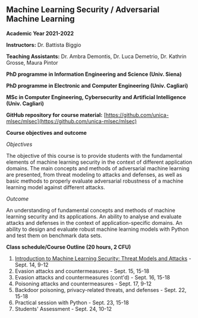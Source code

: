 ## Machine Learning Security / Adversarial Machine Learning
**Academic Year 2021-2022**

**Instructors:** Dr. Battista Biggio

**Teaching Assistants:** Dr. Ambra Demontis, Dr. Luca Demetrio, Dr. Kathrin Grosse, Maura Pintor

**PhD programme in Information Engineering and Science (Univ. Siena)**

**PhD programme in Electronic and Computer Engineering (Univ. Cagliari)**

**MSc in Computer Engineering, Cybersecurity and Artificial Intelligence (Univ. Cagliari)**

**GitHub repository for course material:** [https://github.com/unica-mlsec/mlsec](https://github.com/unica-mlsec/mlsec)

**Course objectives and outcome**

_Objectives_

The objective of this course is to provide students 
with the fundamental elements of machine learning security in the context of different application domains. 
The main concepts and methods of adversarial machine 
learning are presented, from threat modeling to attacks and defenses, 
as well as basic methods to properly evaluate adversarial robustness 
of a machine learning model against different attacks.
 
_Outcome_

An understanding of fundamental concepts and methods of machine learning security and its applications. 
An ability to analyse and evaluate attacks and defenses in the context of application-specific domains. 
An ability to design and evaluate robust machine learning models with Python and test them on benchmark data sets.

**Class schedule/Course Outline (20 hours, 2 CFU)**
1. [Introduction to Machine Learning Security: Threat Models and Attacks]((https://github.com/unica-mlsec/mlsec/blob/main/slides/01-mlsec-introduction.pdf)) - Sept. 14, 9-12 
2. Evasion attacks and countermeasures - Sept. 15, 15-18
3. Evasion attacks and countermeasures (cont'd) - Sept. 16, 15-18
4. Poisoning attacks and countermeasures - Sept. 17, 9-12
5. Backdoor poisoning, privacy-related threats, and defenses - Sept. 22, 15-18
6. Practical session with Python - Sept. 23, 15-18
7. Students' Assessment - Sept. 24, 10-12

